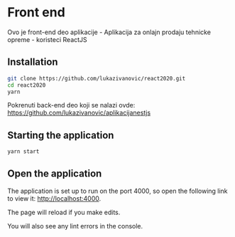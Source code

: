# Front end

Ovo je front-end deo aplikacije - Aplikacija za onlajn prodaju tehnicke opreme - koristeci ReactJS

## Installation

```sh
git clone https://github.com/lukazivanovic/react2020.git
cd react2020
yarn
```

Pokrenuti back-end deo koji se nalazi ovde: https://github.com/lukazivanovic/aplikacijanestjs

## Starting the application

```sh
yarn start
```

## Open the application

The application is set up to run on the port 4000, so open the following link to view it: [http://localhost:4000](http://localhost:4000).

The page will reload if you make edits.<br>

You will also see any lint errors in the console.
